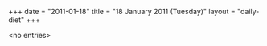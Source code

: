 +++
date = "2011-01-18"
title = "18 January 2011 (Tuesday)"
layout = "daily-diet"
+++

<p>&lt;no entries&gt;</p>